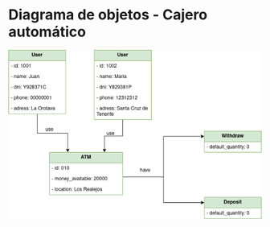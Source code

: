 # Diagrama de objetos - Cajero automático

<div align=center>

![img](./diagrama-objeto-atm.drawio.png)

</div>
